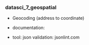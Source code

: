 ### datasci_7_geospatial
- Geocoding (address to coordinate)

- documentation:
  
- tool: 
  json validation: jsonlint.com
  
